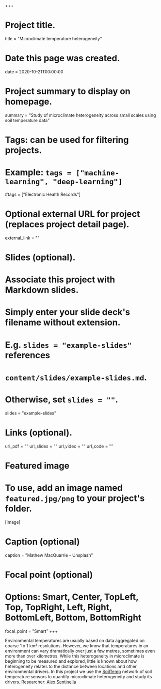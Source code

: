 +++
# Project title.
title = "Microclimate temperature heterogeneity"

# Date this page was created.
date = 2020-10-21T00:00:00

# Project summary to display on homepage.
summary = "Study of microclimate heterogeneity across small scales using soil temperature data"

# Tags: can be used for filtering projects.
# Example: `tags = ["machine-learning", "deep-learning"]`
#tags = ["Electronic Health Records"]

# Optional external URL for project (replaces project detail page).
external_link = ""

# Slides (optional).
#   Associate this project with Markdown slides.
#   Simply enter your slide deck's filename without extension.
#   E.g. `slides = "example-slides"` references 
#   `content/slides/example-slides.md`.
#   Otherwise, set `slides = ""`.
slides = "example-slides"

# Links (optional).
url_pdf = ""
url_slides = ""
url_video = ""
url_code = ""


# Featured image
# To use, add an image named `featured.jpg/png` to your project's folder. 
[image]
  # Caption (optional)
   caption = "Mathew MacQuarrie - Unsplash"
  
  # Focal point (optional)
  # Options: Smart, Center, TopLeft, Top, TopRight, Left, Right, BottomLeft, Bottom, BottomRight
  focal_point = "Smart"
+++

Environmental temperatures are usually based on data aggregated on coarse 1 x 1 km² resolutions. However, we know that temperatures in an environment can vary dramatically over just a few metres, sometimes even more than over kilometres. While this heterogeneity in microclimate is beginning to be measured and explored, little is known about how heterogeneity relates to the distance between locations and other environmental drivers. In this project we use the [SoilTemp](https://soiltemp.weebly.com/) network of soil temperature sensors to quantify microclimate heterogeneity and study its drivers.
Researcher: [Alex Sentinella](/author/alexander-sentinella/)
